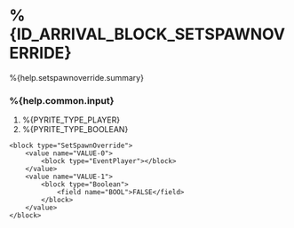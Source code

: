 # %{ID_ARRIVAL_BLOCK_SETSPAWNOVERRIDE}

%{help.setspawnoverride.summary}

### %{help.common.input}

1. %{PYRITE_TYPE_PLAYER}
2. %{PYRITE_TYPE_BOOLEAN}

```
<block type="SetSpawnOverride">
    <value name="VALUE-0">
        <block type="EventPlayer"></block>
    </value>
    <value name="VALUE-1">
        <block type="Boolean">
            <field name="BOOL">FALSE</field>
        </block>
    </value>
</block>
```